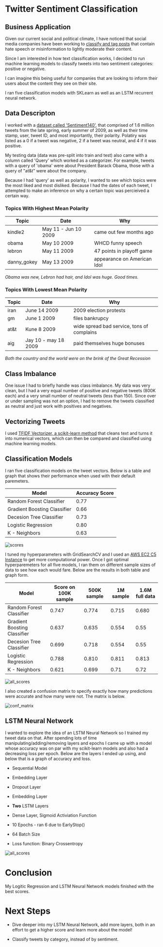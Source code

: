 # Twitter Sentiment Classification


## Business Application

Given our current social and political climate, I have noticed that social media companies have been working to [classify and tag posts](https://www.bbc.com/news/technology-52815552) that contain hate speech or misinformation to lightly moderate their content.

Since I am interested in how text classification works, I decided to run machine learning models to classify tweets into two sentiment categories: positive or negative.

I can imagine this being useful for companies that are looking to inform their users about the content they see on their site.

I ran five classification models with SKLearn as well as an LSTM recurrent neural network.


## Data Descripton

I worked with a [dataset called 'Sentiment140'](http://help.sentiment140.com/for-students/), that comprised of 1.6 million tweets from the late spring, early summer of 2009, as well as their time stamp, user, tweet ID, and most importantly, their polarity. Polatiry was listed as a 0 if a tweet was negative, 2 if a tweet was neutral, and 4 if it was positive. 

My testing data (data was pre-split into train and test) also came with a column called 'Query' which worked as a categorizer. For example, tweets with a query of 'obama' were about President Barack Obama, those with a query of "at&t" were about the company.

Because I had 'query' as well as polarity, I  wanted to see which topics were the most liked and most disliked. Because I had the dates of each tweet, I attempted to make an inference on why a certain topic was percieived a certain way.


### Topics With Highest Mean Polarity
Topic | Date | Why
----- | ---- | ----
kindle2 |  May 11 - Jun 10 2009 | came out few months ago
obama | 	May 10 2009 |	WHCD funny speech
lebron| May 11 2009 | 	47 points in playoff game
danny_gokey | May 13 2009 |	appearance on American Idol

*Obama was new, Lebron had hair, and Idol was huge. Good times.*

### Topics With Lowest Mean Polarity
Topic | Date | Why
----- | ---- | ----
iran |  June 14 2009 | 2009 election protests
gm | 	June 1 2009 |	files bankrupcy
at&t| Kune 8 2009 | 	wide spread bad service, tons of complains
aig | Jay 10 - may 18 2009 |	paid themselves huge bonuses

*Both the country and the world were on the brink of the Great Recession*


## Class Imbalance

One issue I had to briefly handle was class imbalance. My data was very clean, but I had a very equal number of positive and negative tweets (800K each) and a very small number of neutral tweets (less than 150). Since over or under sampling was not an option, I had to remove the tweets classified as neutral and just work with positives and negatives.


## Vectorizing Tweets

I used [TFIDF Vectorizer, a scikit-learn method](https://scikit-learn.org/stable/modules/generated/sklearn.feature_extraction.text.TfidfVectorizer.html) that cleans text and turns it into numerical vectors, which can then be compared and classified using machine learning models.

## Classification Models

I ran five classification models on the tweet vectors. Below is a table and graph that shows their performance when used with their default paremeters. 

**Model** | **Accuracy Score** 
----- | ---- 
Random Forest Classifier | 0.77
Gradient Boosting Classifier | 	0.66 
Decesion Tree Classifier| 0.73
Logistic Regression | 0.80 
K - Neighbors | 0.63 


![scores](graphs/final_default.png)

I tuned my hyperparameters with GridSearchCV and I used an [AWS EC2 C5 Instance](https://aws.amazon.com/ec2/instance-types/c5/) to get more computational power. Once I got optimal hyperparemeters for all five models, I ran them on different sample sizes of data to see how each would fare. Below are the results in both table and graph form. 

**Model** | **Score on 100K sample** | **500K sample** | **1M sample** | **1.6M full data** 
----- | ---- | ---- | ---- | ---- 
Random Forest Classifier | 0.747 | 0.774 | 0.715 | 0.680
Gradient Boosting Classifier | 0.637 | 0.635 |0.554 |0.55
Decesion Tree Classifier|0.699 |0.718 |0.554 |0.55
Logistic Regression | 0.788| 0.810| 0.811| 0.813
K - Neighbors | 0.621 | 0.699 | 0.71 | 0.72

![all_scores](graphs/final_scores.png)

I also created a confusion matrix to specify exactly how many predictions were accurate and how many were not. The matrix is below.

![conf_matrix](graphs/confusion_matrix.png)


## LSTM Neural Network

I wanted to explore the idea of an LSTM Neural Network so I trained my tweet data on that. After spending lots of time manipulating/adding/removing layers and epochs I came up with a model whose accuracy was on par with my scikit-learn models and also had a decreasing loss per epoch. Below are the layers I ended up using, and below that is a graph of accuracy and loss. 

  * Sequential Model
  * Embedding Layer
  * Dropout Layer
  * Embedding Layer
  * **Two** LSTM Layers
  * Dense Layer, Sigmoid Activiation Function

  * 10 Epochs - ran 6 due to EarlyStop()
  * 64 Batch Size


  * Loss function: Binary Crossentropy
  
  
  ![all_scores](graphs/lstm_performance.png)
  
  
# Conclusion

My Logitic Regression and LSTM Neural Network models finished with the best scores. 

# Next Steps

* Dive deeper into my LSTM Neural Network, add more layers, both in an effort to get a higher score and learn more about the model!

* Classify tweets by category, instead of by sentiment.

